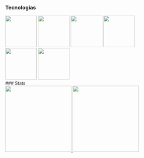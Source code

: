 ### Tecnologias
<div>
<img loading="lazy" src="https://cdn.jsdelivr.net/gh/devicons/devicon@latest/icons/java/java-original-wordmark.svg" width="100" height="100"/>
<img loading="lazy" src="https://cdn.jsdelivr.net/gh/devicons/devicon@latest/icons/csharp/csharp-original.svg" width="100" height="100"/>
<img loading="lazy" src="https://cdn.jsdelivr.net/gh/devicons/devicon@latest/icons/javascript/javascript-original.svg" width="100" height="100"/>
<img loading="lazy" src="https://cdn.jsdelivr.net/gh/devicons/devicon@latest/icons/docker/docker-original-wordmark.svg" width="100" height="100"/>
<img loading="lazy" src="https://cdn.jsdelivr.net/gh/devicons/devicon@latest/icons/react/react-original-wordmark.svg" width="100" height="100"/>
<img loading="lazy" src="https://cdn.jsdelivr.net/gh/devicons/devicon@latest/icons/python/python-original-wordmark.svg" width="100" height="100"/>
</div>
### Stats
<div>
<a href="https://github.com/Bruno-Ambrosio">
<img loading="lazy" height="210em" src="https://github-readme-stats.vercel.app/api/top-langs/?username=Bruno-Ambrosio&layout=compact&langs_count=7&theme=dracula"/>
<img loading="lazy" height="210em" src="https://github-readme-stats.vercel.app/api?username=Bruno-Ambrosio&show_icons=true&theme=dracula&include_all_commits=true&count_private=true"/>
</div>
